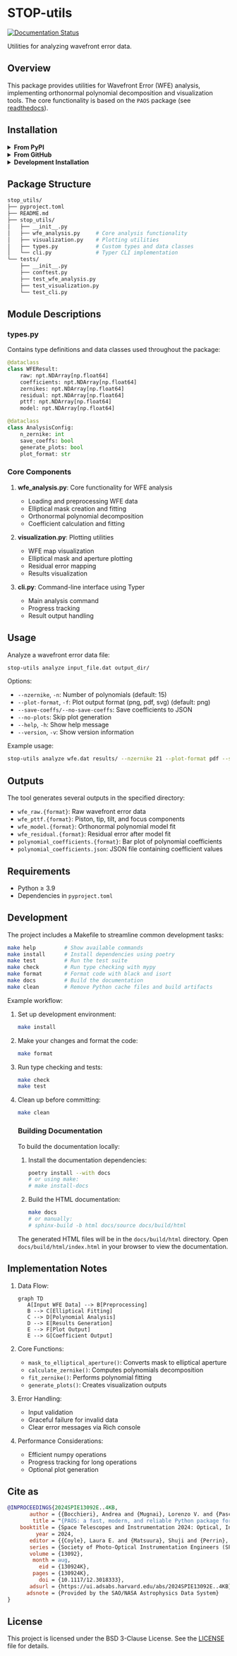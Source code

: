 # STOP-utils

[![Documentation Status](https://readthedocs.org/projects/stop-utils/badge/?version=latest)](https://stop-utils.readthedocs.io/en/latest/?badge=latest)

Utilities for analyzing wavefront error data.

## Overview

This package provides utilities for Wavefront Error (WFE) analysis, implementing orthonormal polynomial decomposition and visualization tools. The core functionality is based on the `PAOS` package (see [readthedocs](https://paos.readthedocs.io/en/latest/)).

## Installation

<details>
<summary><strong>From PyPI</strong></summary>

Once the package is published on PyPI, you can install it using pip:

```bash
pip install stop-utils
```

</details>

<details>
<summary><strong>From GitHub</strong></summary>

You can install the latest development version directly from GitHub:

```bash
pip install git+https://github.com/arielmission-space/STOP-utils.git
```

</details>

<details>
<summary><strong>Development Installation</strong></summary>

First, clone the repository:

```bash
git clone https://github.com/arielmission-space/STOP-utils.git
cd STOP-utils
```

Then, create a virtual environment and activate it:

```bash
python -m venv venv
source venv/bin/activate  # On Windows use `venv\Scripts\activate`
```

Finally, install dependencies with either make:

```bash
make install
```

Or poetry:

```bash
poetry install
```

</details>

## Package Structure

```bash
stop_utils/
├── pyproject.toml
├── README.md
├── stop_utils/
│   ├── __init__.py
│   ├── wfe_analysis.py     # Core analysis functionality
│   ├── visualization.py    # Plotting utilities
│   ├── types.py            # Custom types and data classes
│   └── cli.py              # Typer CLI implementation
└── tests/
    ├── __init__.py
    ├── conftest.py
    ├── test_wfe_analysis.py
    ├── test_visualization.py
    └── test_cli.py
```

## Module Descriptions

### types.py

Contains type definitions and data classes used throughout the package:

```python
@dataclass
class WFEResult:
    raw: npt.NDArray[np.float64]
    coefficients: npt.NDArray[np.float64]
    zernikes: npt.NDArray[np.float64]
    residual: npt.NDArray[np.float64]
    pttf: npt.NDArray[np.float64]
    model: npt.NDArray[np.float64]

@dataclass
class AnalysisConfig:
    n_zernike: int
    save_coeffs: bool
    generate_plots: bool
    plot_format: str
```

### Core Components

1. **wfe_analysis.py**: Core functionality for WFE analysis
   - Loading and preprocessing WFE data
   - Elliptical mask creation and fitting
   - Orthonormal polynomial decomposition
   - Coefficient calculation and fitting

2. **visualization.py**: Plotting utilities
   - WFE map visualization
   - Elliptical mask and aperture plotting
   - Residual error mapping
   - Results visualization

3. **cli.py**: Command-line interface using Typer
   - Main analysis command
   - Progress tracking
   - Result output handling

## Usage

Analyze a wavefront error data file:

```bash
stop-utils analyze input_file.dat output_dir/
```

Options:

- `--nzernike`, `-n`: Number of polynomials (default: 15)
- `--plot-format`, `-f`: Plot output format (png, pdf, svg) (default: png)
- `--save-coeffs/--no-save-coeffs`: Save coefficients to JSON
- `--no-plots`: Skip plot generation
- `--help`, `-h`: Show help message
- `--version`, `-v`: Show version information

Example usage:

```bash
stop-utils analyze wfe.dat results/ --nzernike 21 --plot-format pdf --save-coeffs
```

## Outputs

The tool generates several outputs in the specified directory:

- `wfe_raw.{format}`: Raw wavefront error data
- `wfe_pttf.{format}`: Piston, tip, tilt, and focus components
- `wfe_model.{format}`: Orthonormal polynomial model fit
- `wfe_residual.{format}`: Residual error after model fit
- `polynomial_coefficients.{format}`: Bar plot of polynomial coefficients
- `polynomial_coefficients.json`: JSON file containing coefficient values

## Requirements

- Python ≥ 3.9
- Dependencies in `pyproject.toml`

## Development

The project includes a Makefile to streamline common development tasks:

```bash
make help         # Show available commands
make install      # Install dependencies using poetry
make test         # Run the test suite
make check        # Run type checking with mypy
make format       # Format code with black and isort
make docs         # Build the documentation
make clean        # Remove Python cache files and build artifacts
```

Example workflow:

1. Set up development environment:
    ```bash
    make install
    ```

2. Make your changes and format the code:
    ```bash
    make format
    ```

3. Run type checking and tests:
    ```bash
    make check
    make test
    ```

4. Clean up before committing:
    ```bash
    make clean
    ```
    
    ### Building Documentation
    
    To build the documentation locally:
    
    1.  Install the documentation dependencies:
        ```bash
        poetry install --with docs
        # or using make:
        # make install-docs
        ```
    
    2.  Build the HTML documentation:
        ```bash
        make docs
        # or manually:
        # sphinx-build -b html docs/source docs/build/html
        ```
    
    The generated HTML files will be in the `docs/build/html` directory. Open `docs/build/html/index.html` in your browser to view the documentation.

## Implementation Notes

1. Data Flow:

   ```mermaid
   graph TD
      A[Input WFE Data] --> B[Preprocessing]
      B --> C[Elliptical Fitting]
      C --> D[Polynomial Analysis]
      D --> E[Results Generation]
      E --> F[Plot Output]
      E --> G[Coefficient Output]
   ```

2. Core Functions:
   - `mask_to_elliptical_aperture()`: Converts mask to elliptical aperture
   - `calculate_zernike()`: Computes polynomials decomposition
   - `fit_zernike()`: Performs polynomial fitting
   - `generate_plots()`: Creates visualization outputs

3. Error Handling:
   - Input validation
   - Graceful failure for invalid data
   - Clear error messages via Rich console

4. Performance Considerations:
   - Efficient numpy operations
   - Progress tracking for long operations
   - Optional plot generation

## Cite as

```bibtex
@INPROCEEDINGS{2024SPIE13092E..4KB,
       author = {{Bocchieri}, Andrea and {Mugnai}, Lorenzo V. and {Pascale}, Enzo},
        title = "{PAOS: a fast, modern, and reliable Python package for physical optics studies}",
    booktitle = {Space Telescopes and Instrumentation 2024: Optical, Infrared, and Millimeter Wave},
         year = 2024,
       editor = {{Coyle}, Laura E. and {Matsuura}, Shuji and {Perrin}, Marshall D.},
       series = {Society of Photo-Optical Instrumentation Engineers (SPIE) Conference Series},
       volume = {13092},
        month = aug,
          eid = {130924K},
        pages = {130924K},
          doi = {10.1117/12.3018333},
       adsurl = {https://ui.adsabs.harvard.edu/abs/2024SPIE13092E..4KB},
      adsnote = {Provided by the SAO/NASA Astrophysics Data System}
}
```

## License

This project is licensed under the BSD 3-Clause License. See the [LICENSE](LICENSE) file for details.

